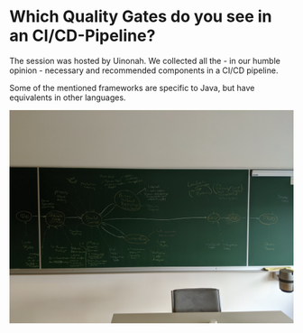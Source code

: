 # Which Quality Gates do you see in an CI/CD-Pipeline?

The session was hosted by Uinonah. We collected all the - in our humble opinion - necessary and recommended components in a CI/CD pipeline.

Some of the mentioned frameworks are specific to Java, but have equivalents in other languages.

![Overview of systems and quality gates](quality-gates-ci-cd-pipeline.jpg)
